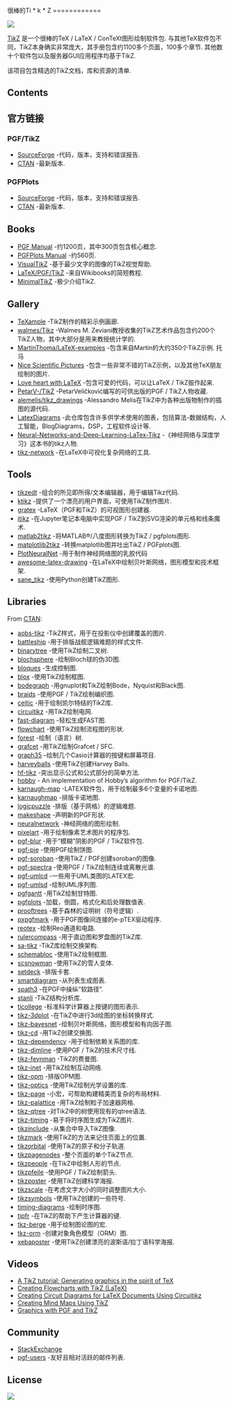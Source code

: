 <div class="github-widget" data-repo="xiaohanyu/awesome-tikz"></div>
<script async src="https://pagead2.googlesyndication.com/pagead/js/adsbygoogle.js"></script><ins class="adsbygoogle" style="display:block" data-ad-client="ca-pub-6890694312814945" data-ad-slot="5473692530" data-ad-format="auto"  data-full-width-responsive="true"></ins><script>(adsbygoogle = window.adsbygoogle || []).push({});</script>
很棒的Ti * k * Z
============

[![](https://cdn.rawgit.com/sindresorhus/awesome/master/media/badge.svg)](http://awesome.es)

[Ti*k*Z](https://en.m.wikipedia.org/wiki/PGF/TikZ)  是一个很棒的TeX / LaTeX / ConTeXt图形绘制软件包.  与其他TeX软件包不同，TikZ本身确实非常庞大，其手册包含约1100多个页面，100多个章节.  其他数十个软件包以及服务器GUI应用程序均基于TikZ.

该项目包含精选的TikZ文档，库和资源的清单.

Contents
--------


官方链接
--------------

### PGF/TikZ

-   [SourceForge](https://github.com/pgf-tikz/pgf) -代码，版本，支持和错误报告.
-   [CTAN](https://www.ctan.org/pkg/pgf) -最新版本.

### PGFPlots

-   [SourceForge](http://pgfplots.sourceforge.net/) -代码，版本，支持和错误报告.
-   [CTAN](https://www.ctan.org/pkg/pgfplots) -最新版本.

Books
-----

-   [PGF Manual](http://mirrors.ctan.org/graphics/pgf/base/doc/pgfmanual.pdf) -约1200页，其中300页包含核心概念.
-   [PGFPlots Manual](http://mirrors.ctan.org/graphics/pgf/contrib/pgfplots/doc/pgfplots.pdf) -约560页.
-   [VisualTikZ](https://www.ctan.org/pkg/visualtikz) -基于最少文字的图像的TikZ视觉帮助.
-   [LaTeX/PGF/TikZ](https://en.wikibooks.org/wiki/LaTeX/PGF/TikZ) -来自Wikibooks的简短教程.
-   [MinimalTikZ](http://cremeronline.com/LaTeX/minimaltikz.pdf) -极少介绍TikZ.

Gallery
-------

-   [TeXample](http://www.texample.net/tikz/) -TikZ制作的精彩示例画廊.
-   [walmes/Tikz](https://github.com/walmes/Tikz) -Walmes M. Zeviani教授收集的TikZ艺术作品包含约200个TikZ人物，其中大部分是用来教授统计学的.
-   [MartinThoma/LaTeX-examples](https://github.com/MartinThoma/LaTeX-examples/tree/master/tikz)  -包含来自Martin的大约350个TikZ示例.  托马
-   [Nice Scientific Pictures](https://tex.stackexchange.com/questions/158668/nice-scientific-pictures-show-off) -包含一些非常不错的TikZ示例，以及其他TeX朋友绘制的图片.
-   [Love heart with LaTeX](https://tex.stackexchange.com/questions/139733/can-we-make-a-love-heart-with-latex) -包含可爱的代码，可以让LaTeX / TikZ振作起来.
-   [PetarV-/TikZ](https://github.com/PetarV-/TikZ) -PetarVeličković编写的可供出版的PGF / TikZ人物收藏.
-   [alemelis/tikz_drawings](https://github.com/alemelis/tikz_drawings) -Alessandro Melis在TikZ中为各种出版物制作的插图的源代码.
-   [LatexDiagrams](https://github.com/FriendlyUser/LatexDiagrams) -此仓库包含许多供学术使用的图表，包括算法-数据结构，人工智能，BlogDiagrams，DSP，工程软件设计等.
-   [Neural-Networks-and-Deep-Learning-LaTex-Tikz](https://github.com/LXTaven/Neural-Networks-and-Deep-Learning-LaTex-Tikz) -《神经网络与深度学习》这本书的tikz人物.
-   [tikz-network](https://github.com/hackl/tikz-network) -在LaTeX中可视化复杂网络的工具.


Tools
-----

-   [tikzedt](http://www.tikzedt.org/) -组合的所见即所得/文本编辑器，用于编辑Tikz代码.
-   [ktikz](https://github.com/fhackenberger/ktikz) -提供了一个漂亮的用户界面，可使用TikZ制作图片.
-   [gratex](https://sourceforge.net/projects/gratex/) -LaTeX（PGF和TikZ）的可视图形创建器.
-   [itikz](https://github.com/jbn/itikz) -在Jupyter笔记本电脑中实现PGF / TikZ到SVG渲染的单元格和线条魔术.
-   [matlab2tikz](https://github.com/matlab2tikz/matlab2tikz) -将MATLAB®/八度图形转换为TikZ / pgfplots图形.
-   [matplotlib2tikz](https://github.com/nschloe/matplotlib2tikz) -转换matplotlib图并吐出TikZ / PGFplots图.
-   [PlotNeuralNet](https://github.com/HarisIqbal88/PlotNeuralNet) -用于制作神经网络图的乳胶代码
-   [awesome-latex-drawing](https://github.com/xinychen/awesome-latex-drawing) -在LaTeX中绘制贝叶斯网络，图形模型和技术框架.
-   [sane_tikz](https://github.com/negrinho/sane_tikz) -使用Python创建TikZ图形.

Libraries
---------

From [CTAN](http://www.ctan.org/tex-archive/graphics/pgf/contrib/):

-   [aobs-tikz](http://www.ctan.org/tex-archive/graphics/pgf/contrib/aobs-tikz) -TikZ样式，用于在投影仪中创建覆盖的图片.
-   [battleship](http://www.ctan.org/tex-archive/graphics/pgf/contrib/battleship) -用于排版战舰逻辑难题的样式文件.
-   [binarytree](http://www.ctan.org/tex-archive/graphics/pgf/contrib/binarytree) -使用TikZ绘制二叉树.
-   [blochsphere](http://www.ctan.org/tex-archive/graphics/pgf/contrib/blochsphere) -绘制Bloch球的伪3D图.
-   [bloques](http://www.ctan.org/tex-archive/graphics/pgf/contrib/bloques) -生成控制图.
-   [blox](http://www.ctan.org/tex-archive/graphics/pgf/contrib/blox) -使用TikZ绘制框图.
-   [bodegraph](http://www.ctan.org/tex-archive/graphics/pgf/contrib/bodegraph) -用gnuplot和TikZ绘制Bode，Nyquist和Black图.
-   [braids](http://www.ctan.org/tex-archive/graphics/pgf/contrib/braids) -使用PGF / TikZ绘制编织图.
-   [celtic](http://www.ctan.org/tex-archive/graphics/pgf/contrib/celtic) -用于绘制凯尔特结的TikZ库.
-   [circuitikz](http://www.ctan.org/tex-archive/graphics/pgf/contrib/circuitikz) -用TikZ绘制电网.
-   [fast-diagram](http://www.ctan.org/tex-archive/graphics/pgf/contrib/fast-diagram) -轻松生成FAST图.
-   [flowchart](http://www.ctan.org/tex-archive/graphics/pgf/contrib/flowchart) -使用TikZ绘制流程图的形状.
-   [forest](http://www.ctan.org/tex-archive/graphics/pgf/contrib/forest) -绘制（语言）树.
-   [grafcet](http://www.ctan.org/tex-archive/graphics/pgf/contrib/grafcet) -用TikZ绘制Grafcet / SFC.
-   [graph35](https://ctan.org/tex-archive/graphics/graph35) –绘制几个Casio计算器的按键和屏幕项目.
-   [harveyballs](http://www.ctan.org/tex-archive/graphics/pgf/contrib/harveyballs) -使用TikZ创建Harvey Balls.
-   [hf-tikz](http://www.ctan.org/tex-archive/graphics/pgf/contrib/hf-tikz) -突出显示公式和公式部分的简单方法.
-   [hobby](http://www.ctan.org/tex-archive/graphics/pgf/contrib/hobby) - An implementation of Hobby’s algorithm for PGF/TikZ.
-   [karnaugh-map](http://www.ctan.org/tex-archive/graphics/pgf/contrib/karnaugh-map) -LATEX软件包，用于绘制最多6个变量的卡诺地图.
-   [karnaughmap](http://www.ctan.org/tex-archive/graphics/pgf/contrib/karnaughmap) -排版卡诺地图.
-   [logicpuzzle](http://www.ctan.org/tex-archive/graphics/pgf/contrib/logicpuzzle) -排版（基于网格）的逻辑难题.
-   [makeshape](http://www.ctan.org/tex-archive/graphics/pgf/contrib/makeshape) -声明新的PGF形状.
-   [neuralnetwork](http://www.ctan.org/tex-archive/graphics/pgf/contrib/neuralnetwork) -神经网络的图形绘制.
-   [pixelart](https://ctan.org/pkg/pixelart) -用于绘制像素艺术图片的程序包.
-   [pgf-blur](http://www.ctan.org/tex-archive/graphics/pgf/contrib/pgf-blur) -用于“模糊”阴影的PGF / TikZ软件包.
-   [pgf-pie](http://www.ctan.org/tex-archive/graphics/pgf/contrib/pgf-pie) -使用PGF绘制饼图.
-   [pgf-soroban](http://www.ctan.org/tex-archive/graphics/pgf/contrib/pgf-soroban) -使用TikZ / PGF创建soroban的图像.
-   [pgf-spectra](http://www.ctan.org/tex-archive/graphics/pgf/contrib/pgf-spectra) -使用PGF / TikZ绘制连续或离散光谱.
-   [pgf-umlcd](http://www.ctan.org/tex-archive/graphics/pgf/contrib/pgf-umlcd) -一些用于UML类图的LATEX宏.
-   [pgf-umlsd](http://www.ctan.org/tex-archive/graphics/pgf/contrib/pgf-umlsd) -绘制UML序列图.
-   [pgfgantt](http://www.ctan.org/tex-archive/graphics/pgf/contrib/pgfgantt) -用TikZ绘制甘特图.
-   [pgfplots](http://www.ctan.org/tex-archive/graphics/pgf/contrib/pgfplots) -加载，倒圆，格式化和后处理数值表.
-   [prooftrees](http://www.ctan.org/tex-archive/graphics/pgf/contrib/prooftrees) -基于森林的证明树（符号逻辑）.
-   [pxpgfmark](http://www.ctan.org/tex-archive/graphics/pgf/contrib/pxpgfmark) -用于PGF图像间连接的e-pTEX驱动程序.
-   [reotex](http://www.ctan.org/tex-archive/graphics/pgf/contrib/reotex) -绘制Reo通道和电路.
-   [rulercompass](http://www.ctan.org/tex-archive/graphics/pgf/contrib/rulercompass) -用于直边图和罗盘图的TikZ库.
-   [sa-tikz](http://www.ctan.org/tex-archive/graphics/pgf/contrib/sa-tikz) -TikZ库绘制交换架构.
-   [schemabloc](http://www.ctan.org/tex-archive/graphics/pgf/contrib/schemabloc) -使用TikZ绘制框图.
-   [scsnowman](http://www.ctan.org/tex-archive/graphics/pgf/contrib/scsnowman) -使用TikZ的雪人变体.
-   [setdeck](http://www.ctan.org/tex-archive/graphics/pgf/contrib/setdeck) -排版卡套.
-   [smartdiagram](http://www.ctan.org/tex-archive/graphics/pgf/contrib/smartdiagram) -从列表生成图表.
-   [spath3](http://www.ctan.org/tex-archive/graphics/pgf/contrib/spath3) -在PGF中操纵“软路径”.
-   [stanli](http://www.ctan.org/tex-archive/graphics/pgf/contrib/stanli) -TikZ结构分析库.
-   [ticollege](http://www.ctan.org/tex-archive/graphics/pgf/contrib/ticollege) -标准科学计算器上按键的图形表示.
-   [tikz-3dplot](http://www.ctan.org/tex-archive/graphics/pgf/contrib/tikz-3dplot) -在TikZ中进行3d绘图的坐标转换样式.
-   [tikz-bayesnet](http://www.ctan.org/tex-archive/graphics/pgf/contrib/tikz-bayesnet) -绘制贝叶斯网络，图形模型和有向因子图.
-   [tikz-cd](http://www.ctan.org/tex-archive/graphics/pgf/contrib/tikz-cd) -用TikZ创建交换图.
-   [tikz-dependency](http://www.ctan.org/tex-archive/graphics/pgf/contrib/tikz-dependency) -用于绘制依赖关系图的库.
-   [tikz-dimline](http://www.ctan.org/tex-archive/graphics/pgf/contrib/tikz-dimline) -使用PGF / TikZ的技术尺寸线.
-   [tikz-feynman](http://www.ctan.org/tex-archive/graphics/pgf/contrib/tikz-feynman) -TikZ的费曼图.
-   [tikz-inet](http://www.ctan.org/tex-archive/graphics/pgf/contrib/tikz-inet) -用TikZ绘制互动网络.
-   [tikz-opm](http://www.ctan.org/tex-archive/graphics/pgf/contrib/tikz-opm) -排版OPM图.
-   [tikz-optics](http://www.ctan.org/tex-archive/graphics/pgf/contrib/tikz-optics) -使用TikZ绘制光学设置的库.
-   [tikz-page](http://www.ctan.org/tex-archive/graphics/pgf/contrib/tikz-page) -小宏，可帮助构建精美而复杂的布局材料.
-   [tikz-palattice](http://www.ctan.org/tex-archive/graphics/pgf/contrib/tikz-palattice) -用TikZ绘制粒子加速器网格.
-   [tikz-qtree](http://www.ctan.org/tex-archive/graphics/pgf/contrib/tikz-qtree) -对TikZ中的树使用现有的qtree语法.
-   [tikz-timing](http://www.ctan.org/tex-archive/graphics/pgf/contrib/tikz-timing) -易于将时序图生成为TikZ图片.
-   [tikzinclude](http://www.ctan.org/tex-archive/graphics/pgf/contrib/tikzinclude) -从集合中导入TikZ图像.
-   [tikzmark](http://www.ctan.org/tex-archive/graphics/pgf/contrib/tikzmark) -使用TikZ的方法来记住页面上的位置.
-   [tikzorbital](http://www.ctan.org/tex-archive/graphics/pgf/contrib/tikzorbital) -使用TikZ的原子和分子轨道.
-   [tikzpagenodes](http://www.ctan.org/tex-archive/graphics/pgf/contrib/tikzpagenodes) -整个页面的单个TikZ节点.
-   [tikzpeople](http://www.ctan.org/tex-archive/graphics/pgf/contrib/tikzpeople) -在TikZ中绘制人形的节点.
-   [tikzpfeile](http://www.ctan.org/tex-archive/graphics/pgf/contrib/tikzpfeile) -使用PGF / TikZ绘制箭头.
-   [tikzposter](http://www.ctan.org/tex-archive/graphics/pgf/contrib/tikzposter) -使用TikZ创建科学海报.
-   [tikzscale](http://www.ctan.org/tex-archive/graphics/pgf/contrib/tikzscale) -在考虑文字大小的同时调整图片大小.
-   [tikzsymbols](http://www.ctan.org/tex-archive/graphics/pgf/contrib/tikzsymbols) -使用TikZ创建的一些符号.
-   [timing-diagrams](http://www.ctan.org/tex-archive/graphics/pgf/contrib/timing-diagrams) -绘制时序图.
-   [tipfr](http://www.ctan.org/tex-archive/graphics/pgf/contrib/tipfr) -在TikZ的帮助下产生计算器的键.
-   [tkz-berge](https://www.ctan.org/pkg/tkz-berge) -用于绘制图论图的宏.
-   [tkz-orm](http://www.ctan.org/tex-archive/graphics/pgf/contrib/tkz-orm) -创建对象角色模型（ORM）图.
-   [xebaposter](http://www.ctan.org/tex-archive/graphics/pgf/contrib/xebaposter) -使用TikZ创建漂亮的波斯语/拉丁语科学海报.

Videos
-----

-   [A TikZ tutorial: Generating graphics in the spirit of TeX](https://www.youtube.com/watch?v=hYjsJVXBlvM)
-   [Creating Flowcharts with TikZ (LaTeX)](https://www.youtube.com/watch?v=LoBC8zIB-3k)
-   [Creating Circuit Diagrams for LaTeX Documents Using Circuitikz](https://www.youtube.com/watch?v=WRTELZP1l0Y)
-   [Creating Mind Maps Using TikZ](https://www.youtube.com/watch?v=V9vQ118o2kk)
-   [Graphics with PGF and TikZ](https://www.youtube.com/watch?v=BaHuvXmTPwE&t=1268s)

Community
---------

-   [StackExchange](https://tex.stackexchange.com/questions/tagged/tikz-pgf)
-   [pgf-users](https://sourceforge.net/p/pgf/mailman/pgf-users/) -友好且相对活跃的邮件列表.

License
-------

[![](http://opentf.github.io/GuokrBadge/cc/gs/cc_by.flat.guokr.32.svg)](https://creativecommons.org/licenses/by/4.0/)
